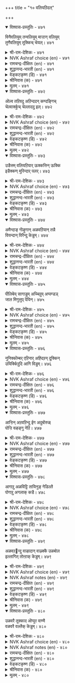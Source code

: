 +++
title = "१० वलियऱिदल्"

+++


<details open><summary>विश्वास-प्रस्तुतिः - ४७१</summary>

विनैवलियुम् तन्वलियुम् माऱ्ऱान् वलियुम्  
तुणैवलियुम् तूक्किच् चॆयल्।       ४७१
</details>

<details><summary>श्री-राम-देशिकः - ४७१</summary>

बलं स्वीकृतकार्यस्य बलं स्वस्य रिपोर्बलम् ।  
बलं द्वयोः पक्षयोश्च परामृश्य प्रवर्तय ॥ ४७१॥
</details>

<details><summary>NVK Ashraf choice (en) - ४७१</summary>

०४७१
Weigh the strengths of the task, yourselves,
Opponents, and allies before acting. *
(K. Kannan)
</details>

<details><summary>रामचन्द्र-दीक्षितः (en) - ४७१</summary>

471\. viṉai valiyum, taṉ valiyum, māṟṟāṉ valiyum,  
tuṇai valiyum, tūkkic ceyal.

471\. A king must act after measuring the strength of his plan, his own resources, the strength of the enemy and that of the ally.  
</details>

<details><summary>शुद्धानन्द-भारती (en) - ४७१</summary>

1\. வினைவலியும் தன்வலியும் மாற்றான் வலியும்  
துணைவலியும் தூக்கிச் செயல்.  
Judge act and might and foeman's strength  
The allies' strength and go at length.        471  
</details>

<details><summary>वेङ्कटकृष्ण (हि) - ४७१</summary>

471
निज बल रिपु-बल कार्य-बल, साथी-बल भी जान ।  
सोच-समझ कर चाहिये, करना कार्य निदान ॥
</details>

<details><summary>श्रीनिवास (क) - ४७१</summary>

471. अरसनु तानु कैगॊण्ड कार्यद बल, तन्न बल, तन्न हगॆय बल मत्तु इब्बण्णद बॆम्बलद बल- इवॆल्लवन्नू तूगि नोडि नन्तर कार्यक्कॆ, कैहाकबेकु.

</details>

<details><summary>मूलम् - ४७१</summary>

विनैवलियुम् तन्वलियुम् माऱ्ऱान् वलियुम्  
तुणैवलियुम् तूक्किच् चॆयल्।       ४७१
</details>

<details open><summary>विश्वास-प्रस्तुतिः - ४७२</summary>

ऒल्व तऱिवदु अऱिन्ददन् कण्दङ्गिच्  
चॆल्वार्क्कुच् चॆल्लाददु इल्।       ४७२
</details>

<details><summary>श्री-राम-देशिकः - ४७२</summary>

कार्यस्य साध्यतां तद्वदुपायानां बलिष्ठताम् ।  
जानन् दत्तावधानो यः तेन सर्वमवाप्यते ॥ ४७२॥
</details>

<details><summary>NVK Ashraf choice (en) - ४७२</summary>

०४७२
Nothing is impossible for him
Who knows his task and strength, and is well set.
(P.S. Sundaram)
</details>

<details><summary>रामचन्द्र-दीक्षितः (en) - ४७२</summary>

472\. olvatu aṟivatu aṟintu, ataṉkaṇ taṅkic  
celvārkkuc cellātatu il.

472\. Nothing is impossible for them who know the nature of their task and throw themselves heart and soul into it.  
</details>

<details><summary>शुद्धानन्द-भारती (en) - ४७२</summary>

2\. ஒல்வ தறிவது அறிந்ததன் கண்தங்கிச்  
செல்வார்க்குச் செல்லாதது இல்.  
Nothing hampers the firm who know  
What they can and how to go.        472  
</details>

<details><summary>वेङ्कटकृष्ण (हि) - ४७२</summary>

472
साध्य कार्य को समझ कर, समझ कार्य हित ज्ञेय ।  
जम कर धावा जो करे, उसको कुछ न अजेय ॥
</details>

<details><summary>श्रीनिवास (क) - ४७२</summary>

472. (ऎदुराळिगळन्नु ऎदुरिसुव मुन्न) तन्न बलद सामर्थ्यवन्नु तिळिदु, अदरल्लि दृडवागि मनस्सिट्टु नडॆयुववरिगॆ असाध्यवादुदेनू इल्ल.

</details>

<details><summary>मूलम् - ४७२</summary>

ऒल्व तऱिवदु अऱिन्ददन् कण्दङ्गिच्  
चॆल्वार्क्कुच् चॆल्लाददु इल्।       ४७२
</details>

<details open><summary>विश्वास-प्रस्तुतिः - ४७३</summary>

उडैत्तम् वलियऱियार् ऊक्कत्तिन् ऊक्कि  
इडैक्कण् मुरिन्दार् पलर्।       ४७३
</details>

<details><summary>श्री-राम-देशिकः - ४७३</summary>

''स्वबलं स्वल्पमि᳚त्येतद् विस्मृत्योत्साहचोदिताः ।  
कार्यमारभ्य मध्ये तु विघ्निता बहवो भुवि ॥ ४७३॥
</details>

<details><summary>NVK Ashraf choice (en) - ४७३</summary>

०४७३
Ignorant of their strengths,
Many in their zeal have perished midway.
(Satguru Subramuniyaswami), (P.S. Sundaram)
</details>

<details><summary>रामचन्द्र-दीक्षितः (en) - ४७३</summary>

473\. uṭait tam vali aṟiyār, ūkkattiṉ ūkki,  
iṭaikkaṇ murintār palar.

473\. Many kings have failed in the middle of their enterprise, for they have launched on it in their blind ignorant zeal.  
</details>

<details><summary>शुद्धानन्द-भारती (en) - ४७३</summary>

3\. உடைத்தம் வலியறியார் ஊக்கத்தின் ஊக்கி  
இடைக்கண் முரிந்தார் பலர்.  
Many know not their meagre might  
Their pride breaks up in boastful fight.        473  
</details>

<details><summary>वेङ्कटकृष्ण (हि) - ४७३</summary>

473
बोध नहीं निज शक्ति का, वश हो कर उत्साह ।  
कार्य शुरू कर, बीच में, मिटे कई नरनाह ॥
</details>

<details><summary>श्रीनिवास (क) - ४७३</summary>

473. तम्मल्लिरुव बलद मितियन्नु अरियदवरु, उत्साहदिन्द (काळगदल्लि) मुन्नुग्गि नडुविनल्लिये मुरिदु बिद्दवरु हलवरु.

</details>

<details><summary>मूलम् - ४७३</summary>

उडैत्तम् वलियऱियार् ऊक्कत्तिन् ऊक्कि  
इडैक्कण् मुरिन्दार् पलर्।       ४७३
</details>

<details open><summary>विश्वास-प्रस्तुतिः - ४७४</summary>

अमैन्दाङ् गॊऴुगान् अळवऱियान् तन्नै  
वियन्दान् विरैन्दु कॆडुम्।       ४७४
</details>

<details><summary>श्री-राम-देशिकः - ४७४</summary>

अकृत्वा च परैः स्नेहमज्ञात्वा बलमात्मनः ।  
आत्मश्लाघापरा लोके नाशं शीघ्रमवाप्नुयुः ॥ ४७४॥
</details>

<details><summary>NVK Ashraf choice (en) - ४७४</summary>

०४७४
The inadaptable have speedy end
Who boast unconcerned of their real strengths.
(N.V.K. Ashraf)
</details>

<details><summary>रामचन्द्र-दीक्षितः (en) - ४७४</summary>

474\. amaintu āṅku oḻukāṉ, aḷavu aṟiyāṉ, taṉṉai  
viyantāṉ, viraintu keṭum.

474\. He who is ignorant of the might of his foe and who thinks too much of himself will come to grief.  
</details>

<details><summary>शुद्धानन्द-भारती (en) - ४७४</summary>

4\. அமைந்தாங் கொழுகான் அளவறியான் தன்னை  
வியந்தான் விரைந்து கெடும்.  
Who adapts not, outsteps measure  
And brags himself-his fall is sure.        474  
</details>

<details><summary>वेङ्कटकृष्ण (हि) - ४७४</summary>

474
शान्ति-युक्त बरबात बिन, निज बल मान न जान ।  
अहम्मन्य भी जो रहे, शीघ्र मिटेगा जान ॥
</details>

<details><summary>श्रीनिवास (क) - ४७४</summary>

474. नॆरॆयवरॊन्दिगॆ हॊन्दिकॊण्डु बाळदॆ, तन्न बलद मितियन्नु तिळियदॆ, तन्न हिरिमॆयन्नु हॊगळिकॊळ्ळुव अरसनु कॊडले कॆडुत्तानॆ.

</details>

<details><summary>मूलम् - ४७४</summary>

अमैन्दाङ् गॊऴुगान् अळवऱियान् तन्नै  
वियन्दान् विरैन्दु कॆडुम्।       ४७४
</details>

<details open><summary>विश्वास-प्रस्तुतिः - ४७५</summary>

पीलिबॆय् सागाडुम् अच्चिऱुम् अप्पण्डञ्  
जाल मिगुत्तुप् पॆयिन्।       ४७५
</details>

<details><summary>श्री-राम-देशिकः - ४७५</summary>

लघुपिञ्छं भारवस्तु भवेन्नात्र विचारणा ।  
भारपूर्णे तु शकटे भवेदक्षस्य भञ्जनम् ॥ ४७५॥
</details>

<details><summary>NVK Ashraf choice (en) - ४७५</summary>

०४७५
Too great a load of even peacock-feathers
Will break the axle-tree of the cart.
(C. Rajagopalachari)
</details>

<details><summary>रामचन्द्र-दीक्षितः (en) - ४७५</summary>

475\. pīli pey cākāṭum accu iṟum-ap paṇṭam  
cāla mikuttup peyiṉ.

475\. The axle of a cart breaks even under the overload of a peacock’s feathers.  
</details>

<details><summary>शुद्धानन्द-भारती (en) - ४७५</summary>

5\. பீலிபெய் சாகாடும் அச்சிறும் அப்பண்டஞ்  
சால மிகுத்துப் பெயின்.  
Even the gentle peacock's plume  
Cart's axle breaks by gross volume.        475  
</details>

<details><summary>वेङ्कटकृष्ण (हि) - ४७५</summary>

475
मोर-पंख से ही सही, छकड़ा लादा जाय ।  
यदि लादो वह अत्यधिक, अक्ष भग्न हो जाय ॥
</details>

<details><summary>श्रीनिवास (क) - ४७५</summary>

475. नविलुगरि तुम्बिद गाडिये आदरू, अदन्नु अळतॆ मीरि तुम्बिदरॆ, गाडिय अच्चु मुरिदु होगुत्तदॆ.

</details>

<details><summary>मूलम् - ४७५</summary>

पीलिबॆय् सागाडुम् अच्चिऱुम् अप्पण्डञ्  
जाल मिगुत्तुप् पॆयिन्।       ४७५
</details>

<details open><summary>विश्वास-प्रस्तुतिः - ४७६</summary>

नुनिक्कॊम्बर् एऱिनार् अह्दिऱन् दूक्किन्  
उयिर्क्किऱुदि आगि विडुम्।       ४७६
</details>

<details><summary>श्री-राम-देशिकः - ४७६</summary>

वृक्षशाखाग्रमास्थाय ततोऽप्यारोढुमूर्ध्वतः ।  
उद्यतः शाखया साकं भग्नप्राणोप्यधः पतेत् ॥ ४७६॥
</details>

<details><summary>NVK Ashraf choice (en) - ४७६</summary>

०४७६
Persisting to climb beyond the terminal branches of a tree
Will forfeit one's life.
(N.V.K. Ashraf), (Satguru Subramuniyaswami)
</details>

<details><summary>रामचन्द्र-दीक्षितः (en) - ४७६</summary>

476\. nuṉik kompar ēṟiṉār aḵtu iṟantu ūkkiṉ  
uyirkku iṟuti ākiviṭum.

476\. Over-vaulting ambition perishes.  
</details>

<details><summary>शुद्धानन्द-भारती (en) - ४७६</summary>

6\. நுனிக்கொம்பர் ஏறினார் அஃதிறந் தூக்கின்  
உயிர்க்கிறுதி யாகி விடும்.  
Beyond the branches' tip who skips  
Ends the life as his body rips.        476  
</details>

<details><summary>वेङ्कटकृष्ण (हि) - ४७६</summary>

476
चढ़ा उच्चतम डाल पर, फिर भी जोश अनंत ।  
करके यदि आगे बढ़े, होगा जीवन-अंत ॥
</details>

<details><summary>श्रीनिवास (क) - ४७६</summary>

476. तुदिकॊम्बॆयन्नु एरिदवरु, अदक्कू मुन्दॆ एरिहोगलु साहस माडिदरॆ, प्राणक्कॆ सञ्चकारवुण्टागुत्तदॆ.

</details>

<details><summary>मूलम् - ४७६</summary>

नुनिक्कॊम्बर् एऱिनार् अह्दिऱन् दूक्किन्  
उयिर्क्किऱुदि आगि विडुम्।       ४७६
</details>

<details open><summary>विश्वास-प्रस्तुतिः - ४७७</summary>

आऱ्ऱिन् अऱवऱिन्दु ईग अदुबॊरुळ्  
पोऱ्ऱि वऴङ्गु नॆऱि।       ४७७
</details>

<details><summary>श्री-राम-देशिकः - ४७७</summary>

स्वशक्तिमनतिक्रम्य धर्ममार्गानुसारतः ।  
दानशीलस्य विन्त्त तु न कदापि विनश्यति ॥ ४७७॥
</details>

<details><summary>NVK Ashraf choice (en) - ४७७</summary>

०४७७
Know the limit and grant with measure.
This is the way to guard your treasure. *
( Shuddhananda Bharatiar)
</details>

<details><summary>रामचन्द्र-दीक्षितः (en) - ४७७</summary>

477\. āṟṟiṉ aḷavu aṟintu īka; atu poruḷ  
pōṟṟi vaḻaṅkum neṟi.

477\. Let your charity be according to the measure of your wealth. That is the way to preserve it.  
</details>

<details><summary>शुद्धानन्द-भारती (en) - ४७७</summary>

7\. ஆற்றின் அளவறிந்து ஈக அதுபொருள்  
போற்றி வழங்கும் நெறி.  
Know the limit; grant with measure  
This way give and guard your treasure.        477  
</details>

<details><summary>वेङ्कटकृष्ण (हि) - ४७७</summary>

477
निज धन की मात्रा समझ, करो रीती से दान ।  
जीने को है क्षेम से, उचित मार्ग वह जान ॥
</details>

<details><summary>श्रीनिवास (क) - ४७७</summary>

477. कॊडुव सामर्थ्यवन्नरितु (इतररिगॆ) दानमाडबेकु; अदु सिरियन्नु कादुकॊण्डु बाळुव मार्गवॆनिसुवुदु.

</details>

<details><summary>मूलम् - ४७७</summary>

आऱ्ऱिन् अऱवऱिन्दु ईग अदुबॊरुळ्  
पोऱ्ऱि वऴङ्गु नॆऱि।       ४७७
</details>

<details open><summary>विश्वास-प्रस्तुतिः - ४७८</summary>

आगाऱु अळविट्टि तायिनुङ् गेडिल्लै  
पोगाऱु अगलाक् कडै।       ४७८
</details>

<details><summary>श्री-राम-देशिकः - ४७८</summary>

आयः स्वल्पो यदि भवेत् न दोषस्तत्र विद्यते ।  
आयाद् व्ययस्य चाधिक्ये महान् दोषः प्रसज्यते ॥ ४७८॥
</details>

<details><summary>NVK Ashraf choice (en) - ४७८</summary>

०४७८
No harm if income is narrow
If outgoings are not broad.
(P.S. Sundaram)
</details>

<details><summary>रामचन्द्र-दीक्षितः (en) - ४७८</summary>

478\. āku āṟu aḷavu iṭṭitu āyiṉum, kēṭu illai-  
pōku āṟu akalākkaṭai.

478\. No harm comes of one’s small earnings. Let not one’s expense out-run one’s income.  
</details>

<details><summary>शुद्धानन्द-भारती (en) - ४७८</summary>

8\. ஆகாறு அளவிட்டி தாயினும் கேடில்லை  
போகாறு அகலாக் கடை.  
The outflow must not be excess  
No matter how small income is.        478  
</details>

<details><summary>वेङ्कटकृष्ण (हि) - ४७८</summary>

478
तंग रहा तो कुछ नहीं, धन आने का मार्ग ।  
यदि विस्तृत भी ना रहा, धन जाने का मार्ग ॥
</details>

<details><summary>श्रीनिवास (क) - ४७८</summary>

478. बरुव आदायवु अल्पवागिद्दरू, माडुव व्ययवु मिति मीरदॆ इद्दरॆ, अदरिन्द केडिल्ल.

</details>

<details><summary>मूलम् - ४७८</summary>

आगाऱु अळविट्टि तायिनुङ् गेडिल्लै  
पोगाऱु अगलाक् कडै।       ४७८
</details>

<details open><summary>विश्वास-प्रस्तुतिः - ४७९</summary>

अळवऱ஧न्दु वाऴादान् वाऴ्क्कै उळबोल  
इल्लागित् तोऩ्ऱाक् कॆडुम्।       ४७९
</details>

<details><summary>श्री-राम-देशिकः - ४७९</summary>

व्ययीकरोति विन्त्त यः स्वार्जितादधिकांशतः ।  
जीविते तस्य सम्पत्तिराभासा न तु शाश्वती ॥ ४७९॥
</details>

<details><summary>NVK Ashraf choice (en) - ४७९</summary>

०४७९
A life lived without adjustment to the means
May seem to prosper but will perish.
(N.V.K. Ashraf)
</details>

<details><summary>NVK Ashraf notes (en) - ४७९</summary>

४७९. A short and crisp way of putting it: "A spendthrift's life is a phantom that will fade" – (P.S. Sundaram).
</details>

<details><summary>रामचन्द्र-दीक्षितः (en) - ४७९</summary>

479\. aḷavu aṟintu vāḻātāṉ vāḻkkai uḷapōla  
illāki, tōṉṟāk keṭum.

479\. The seeming prosperity of the extravagant perishes.  
</details>

<details><summary>शुद्धानन्द-भारती (en) - ४७९</summary>

9\. அளவறிந்து வாழாதான் வாழ்க்கை உளபோல  
இல்லாகித் தோன்றாக் கெடும்.  
Who does not know to live in bounds  
His life seems rich but thins and ends.        479  
</details>

<details><summary>वेङ्कटकृष्ण (हि) - ४७९</summary>

479
निज धन की सीमा समझ, यदि न किया निर्वाह ।  
जीवन समृद्ध भासता, हो जायगा तबाह ॥
</details>

<details><summary>श्रीनिवास (क) - ४७९</summary>

479. मितियरितु बाळदिरुववन सॊत्तु, इरुवन्तॆ तोरि, क्रमेण इल्लवागि कॆडुत्तदॆ.

</details>

<details><summary>मूलम् - ४७९</summary>

अळवऱ஧न्दु वाऴादान् वाऴ्क्कै उळबोल  
इल्लागित् तोऩ्ऱाक् कॆडुम्।       ४७९
</details>

<details open><summary>विश्वास-प्रस्तुतिः - ४८०</summary>

उळवरै तूक्काद ऒप्पुर वाण्मै  
वळवरै वल्लैक् कॆडुम्।       ४८०
</details>

<details><summary>श्री-राम-देशिकः - ४८०</summary>

आयमार्गमनालोच्य परेषामुपकुर्वतः ।  
जीविते तस्य सम्पत्तिः क्षीयते झटिति स्वयम् ॥ ४८०॥
</details>

<details><summary>NVK Ashraf choice (en) - ४८०</summary>

०४८०
He who is generous beyond his means
Will quickly lose the measure of his wealth.
(P.S. Sundaram), (W.H. Drew and J. Lazarus)
</details>

<details><summary>NVK Ashraf notes (en) - ४८०</summary>

४८०. Idea expressed here is very similar to the one in ४७७. 
</details>

<details><summary>रामचन्द्र-दीक्षितः (en) - ४८०</summary>

480\. uḷa varai tūkkāta oppuravu āṇmai,  
vaḷa varai vallaik keṭum.

480\. The fortune of one, lavish of charity beyond measure, goes to rack and rain.  
</details>

<details><summary>शुद्धानन्द-भारती (en) - ४८०</summary>

10\. உளவரை தூக்காத ஒப்புர வாண்மை  
வளவரை வல்லைக் கெடும்.  
Wealth amassed quickly vanishes  
Sans level if one lavishes.        480  
</details>

<details><summary>वेङ्कटकृष्ण (हि) - ४८०</summary>

480
लोकोपकारिता हुई, धन-सीमा नहिं जान ।  
तो सीमा संपत्ति की, शीघ्र मिटेगी जान ॥
</details>

<details><summary>श्रीनिवास (क) - ४८०</summary>

480. तन्नल्लिरुव सिरिय मितियन्नु लॆक्किसदॆ, ऊदारगुणदिन्द व्ययमाडिदरॆ, आ सिरियु, अति वेगदल्लि कॆडुत्तदॆ.
</details>

<details><summary>मूलम् - ४८०</summary>

उळवरै तूक्काद ऒप्पुर वाण्मै  
वळवरै वल्लैक् कॆडुम्।       ४८०
</details>
